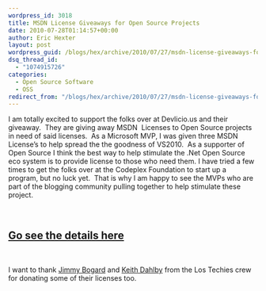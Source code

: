 ```yaml
---
wordpress_id: 3018
title: MSDN License Giveaways for Open Source Projects
date: 2010-07-28T01:14:57+00:00
author: Eric Hexter
layout: post
wordpress_guid: /blogs/hex/archive/2010/07/27/msdn-license-giveaways-for-open-source-projects.aspx
dsq_thread_id:
  - "1074915726"
categories:
  - Open Source Software
  - OSS
redirect_from: "/blogs/hex/archive/2010/07/27/msdn-license-giveaways-for-open-source-projects.aspx/"
---
```

I am totally excited to support the folks over at Devlicio.us and their giveaway.&#160; They are giving away MSDN&#160; Licenses to Open Source projects in need of said licenses.&#160; As a Microsoft MVP, I was given three MSDN License’s to help spread the the goodness of VS2010.&#160; As a supporter of Open Source I think the best way to help stimulate the .Net Open Source eco system is to provide license to those who need them. I have tried a few times to get the folks over at the Codeplex Foundation to start up a program, but no luck yet.&#160; That is why I am happy to see the MVPs who are part of the blogging community pulling together to help stimulate these project.

&#160;

## <a href="http://devlicio.us/blogs/tuna_toksoz/archive/2010/07/27/codebetter-devlicio-us-msdn-ultimate-giveaways.aspx" target="_blank">Go see the details here</a>

&#160;

I want to thank <a href="http://www.lostechies.com/blogs/jimmy_bogard/default.aspx" target="_blank">Jimmy Bogard</a> and <a href="http://www.lostechies.com/blogs/dahlbyk/default.aspx" target="_blank">Keith Dahlby</a> from the Los Techies crew for donating some of their licenses too.